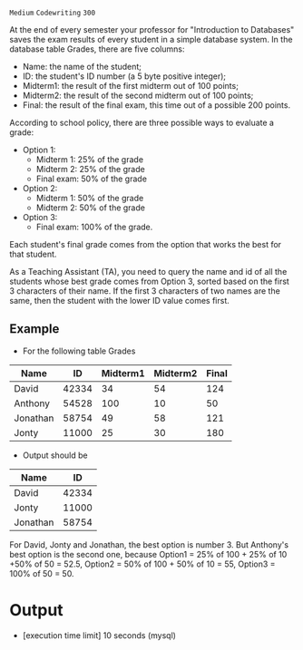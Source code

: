 `Medium`	`Codewriting` 	`300`

At the end of every semester your professor for "Introduction to Databases" saves the exam results of every student in a simple database system. In the database table Grades, there are five columns:

- Name: the name of the student;
- ID: the student's ID number (a 5 byte positive integer);
- Midterm1: the result of the first midterm out of 100 points;
- Midterm2: the result of the second midterm out of 100 points;
- Final: the result of the final exam, this time out of a possible 200 points.

According to school policy, there are three possible ways to evaluate a grade:

- Option 1:
  - Midterm 1: 25% of the grade
  - Midterm 2: 25% of the grade
  - Final exam: 50% of the grade
- Option 2:
  - Midterm 1: 50% of the grade
  - Midterm 2: 50% of the grade
- Option 3:
  - Final exam: 100% of the grade.

Each student's final grade comes from the option that works the best for that student.

As a Teaching Assistant (TA), you need to query the name and id of all the students whose best grade comes from Option 3, sorted based on the first 3 characters of their name. If the first 3 characters of two names are the same, then the student with the lower ID value comes first.

## Example

- For the following table Grades

| Name     | ID    | Midterm1 | Midterm2 | Final |
|----------|-------|----------|----------|-------|
| David    | 42334 | 34       | 54       | 124   |
| Anthony  | 54528 | 100      | 10       | 50    |
| Jonathan | 58754 | 49       | 58       | 121   |
| Jonty    | 11000 | 25       | 30       | 180   |

- Output should be

| Name     | ID     |
|----------|--------|
| David    | 42334  |
| Jonty    | 11000  |
| Jonathan | 58754  |

For David, Jonty and Jonathan, the best option is number 3. But Anthony's best option is the second one, because Option1 = 25% of 100 + 25% of 10 +50% of 50 = 52.5, Option2 = 50% of 100 + 50% of 10 = 55, Option3 = 100% of 50 = 50.

# Output
- [execution time limit] 10 seconds (mysql)

